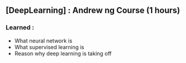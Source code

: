## [DeepLearning] : Andrew ng Course (1 hours)
### Learned : 
- What neural network is
- What supervised learning is
- Reason why deep learning is taking off
